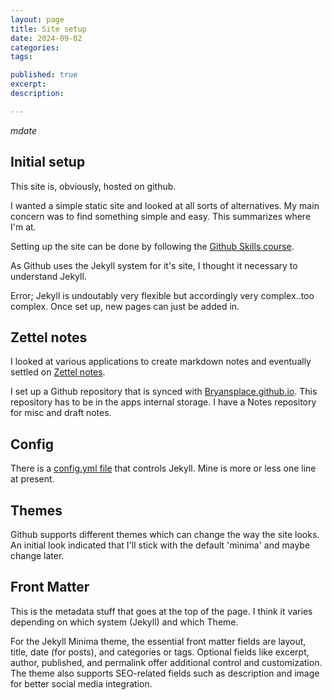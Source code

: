 ```yaml
---
layout: page
title: Site setup
date: 2024-09-02
categories:
tags:

published: true
excerpt:
description:

---
```

${mdate}$

## Initial setup

This site is, obviously, hosted on github. 

I wanted a simple static site and looked at all sorts of alternatives. My main concern was to find something simple and easy. This summarizes where I'm at.

Setting up the site can be done by following the [Github Skills course](https://github.com/skills/github-pages).

As Github uses the Jekyll system for it's site, I thought it necessary to understand Jekyll.

Error; Jekyll is undoutably very flexible but accordingly very complex..too complex. Once set up, new pages can just be added in. 

## Zettel notes

I looked at various applications to create markdown notes and eventually settled on [Zettel notes](https://www.zettelnotes.com).

I set up a Github repository that is synced with [Bryansplace.github.io]( https://github.com/bryansplace/bryansplace.github.io.git). This repository has to be in the apps internal storage. 
I have a Notes repository for misc and draft notes.



## Config

There is a [config.yml file](https://github.com/bryansplace/bryansplace.github.io/blob/main/_config.yml) that controls Jekyll. Mine is more or less  one line at present.

## Themes

Github supports different themes which can change the way the site looks. An initial look indicated that I'll stick with the default 'minima' and maybe change later.





## Front Matter

This is the metadata stuff that goes at the top of the page. I think it varies depending on which system (Jekyll) and which Theme.

For the Jekyll Minima theme, the essential front matter fields are layout, title, date (for posts), and categories or tags. Optional fields like excerpt, author, published, and permalink offer additional control and customization. The theme also supports SEO-related fields such as description and image for better social media integration.






